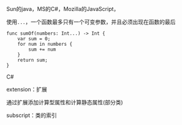 Sun的java，MS的C#，Mozilla的JavaScript，

使用`...`，一个函数最多只有一个可变参数，并且必须出现在函数的最后

	func sumOf(numbers: Int...) -> Int {
		var sum = 0;
		for num in numbers {
			sum += num
		}
		return sum;
	}


C#

extension：扩展


通过扩展添加计算型属性和计算静态属性(部分类)

subscript：类的索引


